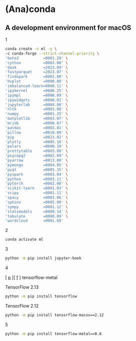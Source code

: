 # (Ana)conda

## A development environment for macOS

1

```zsh
conda create -n ml -y \
-c conda-forge --strict-channel-priority \
'boto3           =0001.28' \
'cython          =0003.00' \
'dask            =2023.09' \
'fastparquet     =2023.07' \
'findspark       =0002.00' \
'hvplot          =0000.08' \
'imbalanced-learn=0000.11' \
'ipykernel       =0006.25' \
'ipympl          =0000.09' \
'ipywidgets      =0008.01' \
'jupyterlab      =0004.00' \
'nltk            =0003.08' \
'numpy           =0001.25' \
'matplotlib      =0003.07' \
'mrjob           =0000.07' \
'pandas          =0002.01' \
'pillow          =0010.00' \
'pip             =0023.02' \
'plotly          =0005.16' \
'polars          =0000.19' \
'prettytable     =0003.08' \
'psycopg2        =0002.09' \
'pyarrow         =0013.00' \
'pymongo         =0004.05' \
'pyqt            =0005.15' \
'pyspark         =0003.04' \
'python          =0003.11' \
'pytorch         =0002.00' \
'scikit-learn    =0001.03' \
'scipy           =0001.11' \
'spacy           =0003.06' \
'sphinx          =0005.00' \
'sympy           =0001.12' \
'statsmodels     =0000.14' \
'tabulate        =0000.09' \
'wordcloud       =0001.09'
```

2

```zsh
conda activate ml
```

3

```zsh
python -m pip install jupyter-book
```

4

[ [p](https://pypi.org/project/tensorflow-metal/) ][ [f](https://developer.apple.com/forums/tags/tensorflow-metal/) ] tensorflow-metal

TensorFlow 2.13

```zsh
python -m pip install tensorflow
```

TensorFlow 2.12

```zsh
python -m pip install tensorflow-macos==2.12
```

5

```zsh
python -m pip install tensorflow-metal==0.8
```